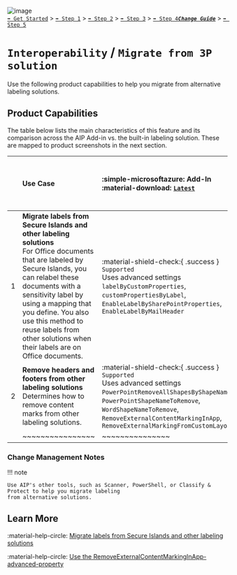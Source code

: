 ![image](https://user-images.githubusercontent.com/43501191/195164735-920ec45a-cd2c-41a1-9d22-6a557ca9ddc3.png)<br>
[`➡️ Get Started`](../../GetStarted.md) > [`➡️ Step 1`](../../AIP2MIPStep1.md) > [`➡️ Step 2`](../../AIP2MIPStep2.md) > [`➡️ Step 3`](../../AIP2MIPStep3.md) > [`➡️ Step 4`](../../AIP2MIPStep4.md)[***`Change Guide`***](../../CompareAIP2MIP.md) > [`➡️ Step 5`](../../AIP2MIPStep5.md)


# `Interoperability` / `Migrate from 3P solution`

Use the following product capabilities to help you migrate from alternative labeling solutions.

## Product Capabilities
The table below lists the main characteristics of this feature and its comparison across the AIP Add-in vs. the built-in labeling solution. These are mapped to product screenshots in the next section. 

|  | Use Case  | :simple-microsoftazure: Add-In<br>:material-download: [`Latest`](https://learn.microsoft.com/en-us/azure/information-protection/rms-client/unifiedlabelingclient-version-release-history) | :material-microsoft-office: Built-In<br>:material-cloud-download: [`Current Channel`](https://learn.microsoft.com/en-us/microsoft-365/compliance/sensitivity-labels-office-apps#support-for-sensitivity-label-capabilities-in-apps) | 
| :---: | :---- | :---- | :---- |
| 1 | **Migrate labels from Secure Islands and other labeling solutions** <br>For Office documents that are labeled by Secure Islands, you can relabel these documents with a sensitivity label by using a mapping that you define. You also use this method to reuse labels from other solutions when their labels are on Office documents.  | :material-shield-check:{ .success } `Supported`<br>Uses advanced settings `labelByCustomProperties`, `customPropertiesByLabel`, `EnableLabelBySharePointProperties`, `EnableLabelByMailHeader`  |  :material-shield-off-outline:{ .na } `Not Planned`<br>*See [Note below](#change-management-notes)* | 
| 2 | **Remove headers and footers from other labeling solutions** <br>Determines how to remove content marks from other labeling solutions.  | :material-shield-check:{ .success } `Supported`<br>Uses advanced settings `PowerPointRemoveAllShapesByShapeName`, `PowerPointShapeNameToRemove`, `WordShapeNameToRemove`,  `RemoveExternalContentMarkingInApp`, `RemoveExternalMarkingFromCustomLayouts` |  :material-shield-off-outline:{ .na } `Not Planned`<br>*See [Note below](#change-management-notes)*  | 
|  | ~~~~~~~~~~~~~~~~ | ~~~~~~~~~~~~~~~ | ~~~~~~~~~~~~~~~ |

### Change Management Notes

!!! note

    Use AIP's other tools, such as Scanner, PowerShell, or Classify & Protect to help you migrate labeling 
    from alternative solutions. 


## Learn More

:material-help-circle: [Migrate labels from Secure Islands and other labeling solutions](https://learn.microsoft.com/en-us/azure/information-protection/rms-client/clientv2-admin-guide-customizations#migrate-labels-from-secure-islands-and-other-labeling-solutions)

:material-help-circle: [Use the RemoveExternalContentMarkingInApp-advanced-property](https://learn.microsoft.com/en-us/azure/information-protection/rms-client/clientv2-admin-guide-customizations#use-the-removeexternalcontentmarkinginapp-advanced-property)
